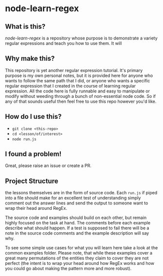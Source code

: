 # node-learn-regex

## What is this?

*node-learn-regex* is a repository whose purpose is to demonstrate a variety regular expressions and teach you how to use them. It will

## Why make this?

This repository is yet another regular expression tutorial. It's primary purpose is my own personal notes, but it is provided here for anyone who wants to follow the same path that I did, or anyone who wants a specific regular expression that I created in the course of learning regular expression. All the code here is fully runnable and easy to manipulate or modify without weeding through a bunch of non-essential node code. So if any of that sounds useful then feel free to use this repo however you'd like.

## How do I use this?

- `git clone <this-repo>`
- `cd <lesson/of/interest>`
- `node run.js`

## I found a problem!

Great, please raise an issue or create a PR.

## Project Structure

the lessons themselves are in the form of source code. Each `run.js` if piped into a file should make for an excellent test of understanding simply comment out the answer lines and send the output to someone want to wrap their head around RegEx. 

The source code and examples should build on each other, but remain highly focused on the task at hand. The comments before each example describe what should happen. If a test is supposed to fail there will be a note in the source code comments and the example description will say why. 

To see some simple use cases for what you will learn here take a look at the common examples folder. Please note, that while these examples cover a great many permutations of the entities they claim to cover they are not perfect (the intent is to wrap your head around how RegEx works and how you could go about making the pattern more and more robust). 